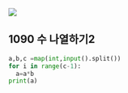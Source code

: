 ![](C:\Users\sky\AppData\Roaming\Typora\typora-user-images\image-20200426180403523.png)

## 1090  수 나열하기2

```python
a,b,c =map(int,input().split())
for i in range(c-1):
  a=a*b
print(a)
```

